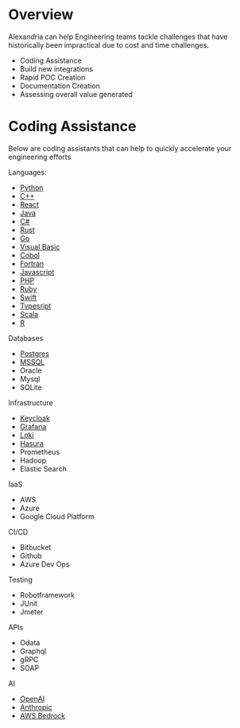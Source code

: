 # Overview

Alexandria can help Engineering teams tackle challenges that have historically been impractical due to cost and time challenges. 

* Coding Assistance
* Build new integrations
* Rapid POC Creation
* Documentation Creation
* Assessing overall value generated


# Coding Assistance

Below are coding assistants that can help to quickly accelerate your engineering efforts

Languages: 

* [Python](python)
* [C++](cpp)
* [React](react)
* [Java](java)
* [C#](c-sharp)
* [Rust](rust)
* [Go](go)
* [Visual Basic](visual-basic)
* [Cobol](cobol)
* [Fortran](fortran)
* [Javascript](javascript)
* [PHP](php)
* [Ruby](ruby)
* [Swift](swift)
* [Typesript](typescript)
* [Scala](scala)
* [R](r)

Databases

* [Postgres](postgres)
* [MSSQL](mssql)
* Oracle
* Mysql
* SQLite

Infrastructure

* [Keycloak](keycloak)
* [Grafana](grafana)
* [Loki](loki)
* [Hasura](hasura)
* Prometheus
* Hadoop
* Elastic Search

IaaS

* AWS
* Azure
* Google Cloud Platform

CI/CD

* Bitbucket
* Github
* Azure Dev Ops

Testing

* Robotframework
* JUnit
* Jmeter

APIs

* Odata
* Graphql
* gRPC
* SOAP

AI

* [OpenAI](openai)
* [Anthropic](anthropic)
* [AWS Bedrock](aws-bedrock)


